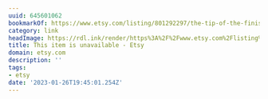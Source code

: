 ```yaml
---
uuid: 645601062
bookmarkOf: https://www.etsy.com/listing/801292297/the-tip-of-the-finistere-50-70?ref=shop\_home\_active\_11&frs=1
category: link
headImage: https://rdl.ink/render/https%3A%2F%2Fwww.etsy.com%2Flisting%2F801292297%2Fthe-tip-of-the-finistere-50-70%3Fref%3Dshop%5C_home%5C_active%5C_11%26frs%3D1
title: This item is unavailable - Etsy
domain: etsy.com
description: ''
tags:
- etsy
date: '2023-01-26T19:45:01.254Z'
---
```



